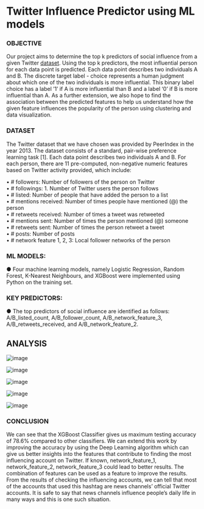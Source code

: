# Twitter Influence Predictor using ML models

### OBJECTIVE
Our project aims to determine the top k predictors of social influence from a given Twitter [dataset](https://www.kaggle.com/competitions/predict-who-is-more-influential-in-a-social-network/data). Using the top k predictors, the most influential person for each data point is predicted. Each data point describes two individuals A and B. The discrete target label - choice represents a human judgment about which one of the two individuals is
more influential. This binary label choice has a label ’1’ if A is more influential than B and a label ‘0’ if B is more influential than A. As a further extension, we also hope to find the association between the predicted features to help us understand how the given feature influences the popularity of the person using clustering and data visualization.


### DATASET

The Twitter dataset that we have chosen was provided
by PeerIndex in the year 2013. The dataset consists of a standard, pair-wise preference learning task [1]. Each data point describes two individuals A and B. For each person, there are 11 pre-computed, non-negative numeric features based on Twitter activity provided, which include:

• # followers: Number of followers of the person on Twitter <br>
• # followings: 1. Number of Twitter users the person follows <br>
• # listed: Number of people that have added the person to a list <br>
• # mentions received: Number of times people have mentioned (@) the person <br>
• # retweets received: Number of times a tweet was retweeted <br>
• # mentions sent: Number of times the person mentioned (@) someone <br>
• # retweets sent: Number of times the person retweet a tweet <br>
• # posts: Number of posts <br>
• # network feature 1, 2, 3: Local follower networks of the person <br>

### ML MODELS:
● Four machine learning models, namely Logistic Regression, Random Forest, K-Nearest Neighbours, and XGBoost were implemented using Python on the training set.

### KEY PREDICTORS:
● The top predictors of social influence are identified as follows: A/B_listed_count, A/B_follower_count, A/B_network_feature_3, A/B_retweets_received, and A/B_network_feature_2.

## ANALYSIS 

![image](https://github.com/vjbalaji2512/Predicting-Influencers-using-ML-Models/assets/124394195/77b12250-bd87-42c6-8d5d-baa28ed6411f)

![image](https://github.com/vjbalaji2512/Predicting-Influencers-using-ML-Models/assets/124394195/46be190c-d8a1-4b88-a78d-cbf72f31027d)

![image](https://github.com/vjbalaji2512/Predicting-Influencers-using-ML-Models/assets/124394195/2a76c6d8-f231-4f7e-847c-9b46b6e71f1f)

![image](https://github.com/vjbalaji2512/Predicting-Influencers-using-ML-Models/assets/124394195/37175fef-cb06-4628-9959-9f3d9d6fed8f)

![image](https://github.com/vjbalaji2512/Predicting-Influencers-using-ML-Models/assets/124394195/ffcaad8f-0aed-4498-a650-da423c66da98)

### CONCLUSION

We can see that the XGBoost Classifier gives us maximum testing accuracy of 78.6% compared to other classifiers. We can extend this work by improving the accuracy by using the Deep Learning algorithm which can give us better insights into the features that contribute
to finding the most influencing account on Twitter. If known, network_feature_1, network_feature_2, network_feature_3 could lead to better results. The combination of features can be used as a feature to improve the results. From the results of checking the influencing accounts, we can tell that most of the accounts that used this hashtag are news channels’ official Twitter accounts. It is safe to say that news channels influence people’s daily life in many ways and this is one such situation. 
